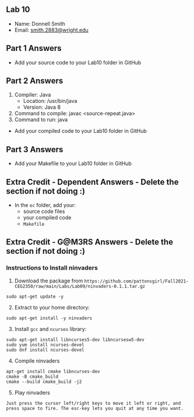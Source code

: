 ## Lab 10

- Name: Donnell Smith
- Email: smith.2883@wright.edu

## Part 1 Answers

- Add your source code to your Lab10 folder in GitHub

## Part 2 Answers

1. Compiler: Java
   - Location: /usr/bin/java
   - Version: Java 8
2. Command to compile: javac <source-repeat.java>
3. Command to run: java <file-outputted-by-previous-command>

- Add your compiled code to your Lab10 folder in GitHub

## Part 3 Answers

- Add your Makefile to your Lab10 folder in GitHub

## Extra Credit - Dependent Answers - Delete the section if not doing :)

- In the `ec` folder, add your:
  - source code files
  - your compiled code
  - `Makefile`

## Extra Credit - G@M3RS Answers - Delete the section if not doing :)

### Instructions to Install ninvaders

1. Download the package from `https://github.com/pattonsgirl/Fall2021-CEG2350/raw/main/Labs/Lab09/ninvaders-0.1.1.tar.gz`

```
sudo apt-get update -y
```

2. Extract to your home directory:

```
sudo apt-get install -y ninvaders 
```

3. Install `gcc` and `ncurses` library:

```
sudo apt-get install libncurses5-dev libncursesw5-dev
sudo yum install ncurses-devel
sudo dnf install ncurses-devel
```

4. Compile ninvaders

```
apt-get install cmake libncurses-dev
cmake -B cmake_build
cmake --build cmake_build -j2
```

5. Play ninvaders

```
Just press the cursor left/right keys to move it left or right, and press space to fire. The esc-key lets you quit at any time you want.
```
